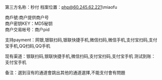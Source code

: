 ﻿第三方名称：秒付
档案位置：php@60.245.62.221\miaofu  
  
商戶號:商户提供商户号  
商户密钥KEY：MD5秘钥  
商户交易帐号：商户pid  
  
支持payment：网银,银联扫码,银联快捷手机,微信扫码,微信手机,支付宝扫码,支付宝手机,QQ扫码,QQ手机
  
现有渠道：银联扫码,银联快捷手机,微信扫码,支付宝扫码,支付宝手机
测试到账：支付宝手机
  
备注：選到沒有的通道會跳出其他的通道選擇,不能支付會有問題

